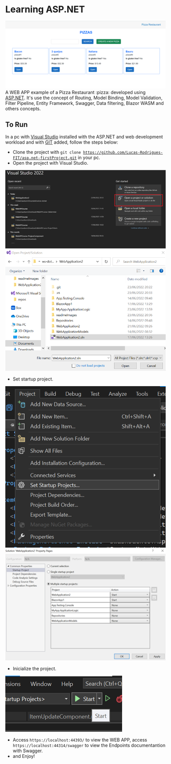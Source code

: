 

# Learning ASP.NET

<img src="/readmeImages/image6.png">
A WEB APP example of a Pizza Restaurant :pizza: developed using <a href="https://asp.net">ASP.NET</a>. It's use the concept of Routing, Model Binding, Model Validation, Filter Pipeline, Entity Framework, Swagger, Data filtering, Blazor WASM and others concepts.


## To Run
In a pc with <a href="https://visualstudio.microsoft.com/vs/#download">Visual Studio</a> installed with the ASP.NET and web development workload and with <a href="https://git-scm.com/">GIT</a> added, follow the steps below:

- Clone the project with <code>git clone https://github.com/Lucas-Rodrigues-FIT/asp.net-firstProject.git</code> in your pc.
- Open the project with Visual Studio.
<img src="/readmeImages/image1.png">
<img src="/readmeImages/image2.png">

- Set startup project.
<img src="/readmeImages/image3.png">
<img src="/readmeImages/image4.png">

- Inicialize the project.
<img src="/readmeImages/image5.png">

- Access <code>https://localhost:44393/</code> to view the WEB APP, access <code>https://localhost:44314/swagger</code> to view the Endpoints documentantion with Swagger.
- and Enjoy!

